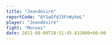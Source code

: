 ```yaml
---
title: "Jeandésiré"
reportCode: "AY1wQfdJ3FnWykmL"
player: "Jeandésiré"
fight: "Moroes"
date: 2021-08-09T18:51:45.833000+00:00
---
```

